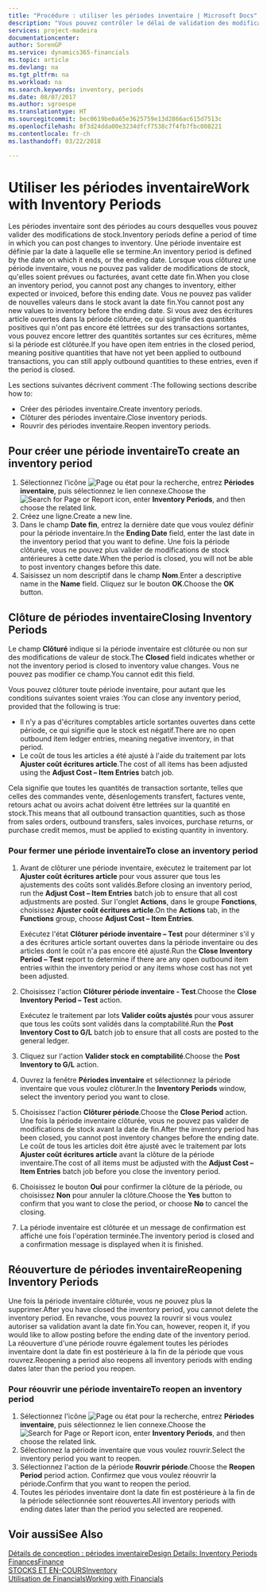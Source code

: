 ```yaml
---
title: "Procédure : utiliser les périodes inventaire | Microsoft Docs"
description: "Vous pouvez contrôler le délai de validation des modifications du stock en définissant des périodes inventaire."
services: project-madeira
documentationcenter: 
author: SorenGP
ms.service: dynamics365-financials
ms.topic: article
ms.devlang: na
ms.tgt_pltfrm: na
ms.workload: na
ms.search.keywords: inventory, periods
ms.date: 08/07/2017
ms.author: sgroespe
ms.translationtype: HT
ms.sourcegitcommit: bec0619be0a65e3625759e13d2866ac615d7513c
ms.openlocfilehash: 8f3d24dda00e3234dfcf7538c7f4fb7fbc008221
ms.contentlocale: fr-ch
ms.lasthandoff: 03/22/2018

---
```

# <a name="work-with-inventory-periods"></a><span data-ttu-id="3e56a-103">Utiliser les périodes inventaire</span><span class="sxs-lookup"><span data-stu-id="3e56a-103">Work with Inventory Periods</span></span>
<span data-ttu-id="3e56a-104">Les périodes inventaire sont des périodes au cours desquelles vous pouvez valider des modifications de stock.</span><span class="sxs-lookup"><span data-stu-id="3e56a-104">Inventory periods define a period of time in which you can post changes to inventory.</span></span> <span data-ttu-id="3e56a-105">Une période inventaire est définie par la date à laquelle elle se termine.</span><span class="sxs-lookup"><span data-stu-id="3e56a-105">An inventory period is defined by the date on which it ends, or the ending date.</span></span> <span data-ttu-id="3e56a-106">Lorsque vous clôturez une période inventaire, vous ne pouvez pas valider de modifications de stock, qu'elles soient prévues ou facturées, avant cette date fin.</span><span class="sxs-lookup"><span data-stu-id="3e56a-106">When you close an inventory period, you cannot post any changes to inventory, either expected or invoiced, before this ending date.</span></span> <span data-ttu-id="3e56a-107">Vous ne pouvez pas valider de nouvelles valeurs dans le stock avant la date fin.</span><span class="sxs-lookup"><span data-stu-id="3e56a-107">You cannot post any new values to inventory before the ending date.</span></span> <span data-ttu-id="3e56a-108">Si vous avez des écritures article ouvertes dans la période clôturée, ce qui signifie des quantités positives qui n'ont pas encore été lettrées sur des transactions sortantes, vous pouvez encore lettrer des quantités sortantes sur ces écritures, même si la période est clôturée.</span><span class="sxs-lookup"><span data-stu-id="3e56a-108">If you have open item entries in the closed period, meaning positive quantities that have not yet been applied to outbound transactions, you can still apply outbound quantities to these entries, even if the period is closed.</span></span>  

<span data-ttu-id="3e56a-109">Les sections suivantes décrivent comment :</span><span class="sxs-lookup"><span data-stu-id="3e56a-109">The following sections describe how to:</span></span>  

* <span data-ttu-id="3e56a-110">Créer des périodes inventaire.</span><span class="sxs-lookup"><span data-stu-id="3e56a-110">Create inventory periods.</span></span>  
* <span data-ttu-id="3e56a-111">Clôturer des périodes inventaire.</span><span class="sxs-lookup"><span data-stu-id="3e56a-111">Close inventory periods.</span></span>  
* <span data-ttu-id="3e56a-112">Rouvrir des périodes inventaire.</span><span class="sxs-lookup"><span data-stu-id="3e56a-112">Reopen inventory periods.</span></span>  

## <a name="to-create-an-inventory-period"></a><span data-ttu-id="3e56a-113">Pour créer une période inventaire</span><span class="sxs-lookup"><span data-stu-id="3e56a-113">To create an inventory period</span></span>  
1. <span data-ttu-id="3e56a-114">Sélectionnez l'icône ![Page ou état pour la recherche](media/ui-search/search_small.png "icône Page ou état pour la recherche"), entrez **Périodes inventaire**, puis sélectionnez le lien connexe.</span><span class="sxs-lookup"><span data-stu-id="3e56a-114">Choose the ![Search for Page or Report](media/ui-search/search_small.png "Search for Page or Report icon") icon, enter **Inventory Periods**, and then choose the related link.</span></span>  
2. <span data-ttu-id="3e56a-115">Créez une ligne.</span><span class="sxs-lookup"><span data-stu-id="3e56a-115">Create a new line.</span></span>  
3. <span data-ttu-id="3e56a-116">Dans le champ **Date fin**, entrez la dernière date que vous voulez définir pour la période inventaire.</span><span class="sxs-lookup"><span data-stu-id="3e56a-116">In the **Ending Date** field, enter the last date in the inventory period that you want to define.</span></span> <span data-ttu-id="3e56a-117">Une fois la période clôturée, vous ne pouvez plus valider de modifications de stock antérieures à cette date.</span><span class="sxs-lookup"><span data-stu-id="3e56a-117">When the period is closed, you will not be able to post inventory changes before this date.</span></span>  
4. <span data-ttu-id="3e56a-118">Saisissez un nom descriptif dans le champ **Nom**.</span><span class="sxs-lookup"><span data-stu-id="3e56a-118">Enter a descriptive name in the **Name** field.</span></span> <span data-ttu-id="3e56a-119">Cliquez sur le bouton **OK**.</span><span class="sxs-lookup"><span data-stu-id="3e56a-119">Choose the **OK** button.</span></span>  

## <a name="closing-inventory-periods"></a><span data-ttu-id="3e56a-120">Clôture de périodes inventaire</span><span class="sxs-lookup"><span data-stu-id="3e56a-120">Closing Inventory Periods</span></span>  
<span data-ttu-id="3e56a-121">Le champ **Clôturé** indique si la période inventaire est clôturée ou non sur des modifications de valeur de stock.</span><span class="sxs-lookup"><span data-stu-id="3e56a-121">The **Closed** field indicates whether or not the inventory period is closed to inventory value changes.</span></span> <span data-ttu-id="3e56a-122">Vous ne pouvez pas modifier ce champ.</span><span class="sxs-lookup"><span data-stu-id="3e56a-122">You cannot edit this field.</span></span>  

<span data-ttu-id="3e56a-123">Vous pouvez clôturer toute période inventaire, pour autant que les conditions suivantes soient vraies :</span><span class="sxs-lookup"><span data-stu-id="3e56a-123">You can close any inventory period, provided that the following is true:</span></span>  

* <span data-ttu-id="3e56a-124">Il n'y a pas d'écritures comptables article sortantes ouvertes dans cette période, ce qui signifie que le stock est négatif.</span><span class="sxs-lookup"><span data-stu-id="3e56a-124">There are no open outbound item ledger entries, meaning negative inventory, in that period.</span></span>  
* <span data-ttu-id="3e56a-125">Le coût de tous les articles a été ajusté à l'aide du traitement par lots **Ajuster coût écritures article**.</span><span class="sxs-lookup"><span data-stu-id="3e56a-125">The cost of all items has been adjusted using the **Adjust Cost – Item Entries** batch job.</span></span>  

<span data-ttu-id="3e56a-126">Cela signifie que toutes les quantités de transaction sortante, telles que celles des commandes vente, désenlogements transfert, factures vente, retours achat ou avoirs achat doivent être lettrées sur la quantité en stock.</span><span class="sxs-lookup"><span data-stu-id="3e56a-126">This means that all outbound transaction quantities, such as those from sales orders, outbound transfers, sales invoices, purchase returns, or purchase credit memos, must be applied to existing quantity in inventory.</span></span>  

### <a name="to-close-an-inventory-period"></a><span data-ttu-id="3e56a-127">Pour fermer une période inventaire</span><span class="sxs-lookup"><span data-stu-id="3e56a-127">To close an inventory period</span></span>  
1. <span data-ttu-id="3e56a-128">Avant de clôturer une période inventaire, exécutez le traitement par lot **Ajuster coût écritures article** pour vous assurer que tous les ajustements des coûts sont validés.</span><span class="sxs-lookup"><span data-stu-id="3e56a-128">Before closing an inventory period, run the **Adjust Cost – Item Entries** batch job to ensure that all cost adjustments are posted.</span></span> <span data-ttu-id="3e56a-129">Sur l'onglet **Actions**, dans le groupe **Fonctions**, choisissez **Ajuster coût écritures article**.</span><span class="sxs-lookup"><span data-stu-id="3e56a-129">On the **Actions** tab, in the **Functions** group, choose **Adjust Cost – Item Entries**.</span></span>  

     <span data-ttu-id="3e56a-130">Exécutez l'état **Clôturer période inventaire – Test** pour déterminer s'il y a des écritures article sortant ouvertes dans la période inventaire ou des articles dont le coût n'a pas encore été ajusté.</span><span class="sxs-lookup"><span data-stu-id="3e56a-130">Run the **Close Inventory Period – Test** report to determine if there are any open outbound item entries within the inventory period or any items whose cost has not yet been adjusted.</span></span>  
2. <span data-ttu-id="3e56a-131">Choisissez l'action **Clôturer période inventaire - Test**.</span><span class="sxs-lookup"><span data-stu-id="3e56a-131">Choose the **Close Inventory Period – Test** action.</span></span>  

     <span data-ttu-id="3e56a-132">Exécutez le traitement par lots **Valider coûts ajustés** pour vous assurer que tous les coûts sont validés dans la comptabilité.</span><span class="sxs-lookup"><span data-stu-id="3e56a-132">Run the **Post Inventory Cost to G/L** batch job to ensure that all costs are posted to the general ledger.</span></span>  
3. <span data-ttu-id="3e56a-133">Cliquez sur l'action **Valider stock en comptabilité**.</span><span class="sxs-lookup"><span data-stu-id="3e56a-133">Choose the **Post Inventory to G/L** action.</span></span>  
4. <span data-ttu-id="3e56a-134">Ouvrez la fenêtre **Périodes inventaire** et sélectionnez la période inventaire que vous voulez clôturer.</span><span class="sxs-lookup"><span data-stu-id="3e56a-134">In the **Inventory Periods** window, select the inventory period you want to close.</span></span>  
5. <span data-ttu-id="3e56a-135">Choisissez l'action **Clôturer période**.</span><span class="sxs-lookup"><span data-stu-id="3e56a-135">Choose the **Close Period** action.</span></span> <span data-ttu-id="3e56a-136">Une fois la période inventaire clôturée, vous ne pouvez pas valider de modifications de stock avant la date de fin.</span><span class="sxs-lookup"><span data-stu-id="3e56a-136">After the inventory period has been closed, you cannot post inventory changes before the ending date.</span></span> <span data-ttu-id="3e56a-137">Le coût de tous les articles doit être ajusté avec le traitement par lots **Ajuster coût écritures article** avant la clôture de la période inventaire.</span><span class="sxs-lookup"><span data-stu-id="3e56a-137">The cost of all items must be adjusted with the **Adjust Cost – Item Entries** batch job before you close the inventory period.</span></span>  
6. <span data-ttu-id="3e56a-138">Choisissez le bouton **Oui** pour confirmer la clôture de la période, ou choisissez **Non** pour annuler la clôture.</span><span class="sxs-lookup"><span data-stu-id="3e56a-138">Choose the **Yes** button to confirm that you want to close the period, or choose **No** to cancel the closing.</span></span>  
7. <span data-ttu-id="3e56a-139">La période inventaire est clôturée et un message de confirmation est affiché une fois l'opération terminée.</span><span class="sxs-lookup"><span data-stu-id="3e56a-139">The inventory period is closed and a confirmation message is displayed when it is finished.</span></span>  

## <a name="reopening-inventory-periods"></a><span data-ttu-id="3e56a-140">Réouverture de périodes inventaire</span><span class="sxs-lookup"><span data-stu-id="3e56a-140">Reopening Inventory Periods</span></span>  
<span data-ttu-id="3e56a-141">Une fois la période inventaire clôturée, vous ne pouvez plus la supprimer.</span><span class="sxs-lookup"><span data-stu-id="3e56a-141">After you have closed the inventory period, you cannot delete the inventory period.</span></span> <span data-ttu-id="3e56a-142">En revanche, vous pouvez la rouvrir si vous voulez autoriser sa validation avant la date fin.</span><span class="sxs-lookup"><span data-stu-id="3e56a-142">You can, however, reopen it, if you would like to allow posting before the ending date of the inventory period.</span></span> <span data-ttu-id="3e56a-143">La réouverture d'une période rouvre également toutes les périodes inventaire dont la date fin est postérieure à la fin de la période que vous rouvrez.</span><span class="sxs-lookup"><span data-stu-id="3e56a-143">Reopening a period also reopens all inventory periods with ending dates later than the period you reopen.</span></span>  

### <a name="to-reopen-an-inventory-period"></a><span data-ttu-id="3e56a-144">Pour réouvrir une période inventaire</span><span class="sxs-lookup"><span data-stu-id="3e56a-144">To reopen an inventory period</span></span>  
1. <span data-ttu-id="3e56a-145">Sélectionnez l'icône ![Page ou état pour la recherche](media/ui-search/search_small.png "Page ou état pour la recherche"), entrez **Périodes inventaire**, puis sélectionnez le lien connexe.</span><span class="sxs-lookup"><span data-stu-id="3e56a-145">Choose the ![Search for Page or Report](media/ui-search/search_small.png "Search for Page or Report icon") icon, enter **Inventory Periods**, and then choose the related link.</span></span>  
2. <span data-ttu-id="3e56a-146">Sélectionnez la période inventaire que vous voulez rouvrir.</span><span class="sxs-lookup"><span data-stu-id="3e56a-146">Select the inventory period you want to reopen.</span></span>  
3. <span data-ttu-id="3e56a-147">Sélectionnez l'action de la période **Rouvrir période**.</span><span class="sxs-lookup"><span data-stu-id="3e56a-147">Choose the **Reopen Period** period action.</span></span> <span data-ttu-id="3e56a-148">Confirmez que vous voulez réouvrir la période.</span><span class="sxs-lookup"><span data-stu-id="3e56a-148">Confirm that you want to reopen the period.</span></span>  
4. <span data-ttu-id="3e56a-149">Toutes les périodes inventaire dont la date fin est postérieure à la fin de la période sélectionnée sont réouvertes.</span><span class="sxs-lookup"><span data-stu-id="3e56a-149">All inventory periods with ending dates later than the period you selected are reopened.</span></span>  

## <a name="see-also"></a><span data-ttu-id="3e56a-150">Voir aussi</span><span class="sxs-lookup"><span data-stu-id="3e56a-150">See Also</span></span>  
[<span data-ttu-id="3e56a-151">Détails de conception : périodes inventaire</span><span class="sxs-lookup"><span data-stu-id="3e56a-151">Design Details: Inventory Periods</span></span>](design-details-inventory-periods.md)  
[<span data-ttu-id="3e56a-152">Finances</span><span class="sxs-lookup"><span data-stu-id="3e56a-152">Finance</span></span>](finance.md)  
[<span data-ttu-id="3e56a-153">STOCKS ET EN-COURS</span><span class="sxs-lookup"><span data-stu-id="3e56a-153">Inventory</span></span>](inventory-manage-inventory.md)  
[<span data-ttu-id="3e56a-154">Utilisation de Financials</span><span class="sxs-lookup"><span data-stu-id="3e56a-154">Working with Financials</span></span>](ui-work-product.md)

